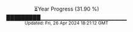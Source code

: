 <p align="center">
⏳Year Progress (31.90 %) <br>
█████████▁▁▁▁▁▁▁▁▁▁▁▁▁▁▁▁▁▁▁▁▁ <br>
<sub>Updated: Fri, 26 Apr 2024 18:21:12 GMT</sub>
</p>

